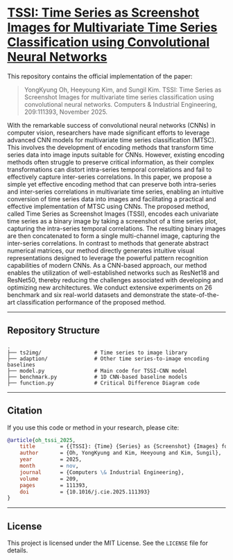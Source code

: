 # [TSSI: Time Series as Screenshot Images for Multivariate Time Series Classification using Convolutional Neural Networks](https://www.sciencedirect.com/science/article/pii/S036083522500539X)

This repository contains the official implementation of the paper:
> YongKyung Oh, Heeyoung Kim, and Sungil Kim. TSSI: Time Series as Screenshot Images for multivariate time series classification using convolutional neural networks. Computers & Industrial Engineering, 209:111393, November 2025.

With the remarkable success of convolutional neural networks (CNNs) in computer vision, researchers have made significant efforts to leverage advanced CNN models for multivariate time series classification (MTSC). This involves the development of encoding methods that transform time series data into image inputs suitable for CNNs. However, existing encoding methods often struggle to preserve critical information, as their complex transformations can distort intra-series temporal correlations and fail to effectively capture inter-series correlations. In this paper, we propose a simple yet effective encoding method that can preserve both intra-series and inter-series correlations in multivariate time series, enabling an intuitive conversion of time series data into images and facilitating a practical and effective implementation of MTSC using CNNs. The proposed method, called Time Series as Screenshot Images (TSSI), encodes each univariate time series as a binary image by taking a screenshot of a time series plot, capturing the intra-series temporal correlations. The resulting binary images are then concatenated to form a single multi-channel image, capturing the inter-series correlations. In contrast to methods that generate abstract numerical matrices, our method directly generates intuitive visual representations designed to leverage the powerful pattern recognition capabilities of modern CNNs. As a CNN-based approach, our method enables the utilization of well-established networks such as ResNet18 and ResNet50, thereby reducing the challenges associated with developing and optimizing new architectures. We conduct extensive experiments on 26 benchmark and six real-world datasets and demonstrate the state-of-the-art classification performance of the proposed method. 

---

## Repository Structure

```
.
├── ts2img/                 # Time series to image library
├── adaption/               # Other time series-to-image encoding baselines
├── model.py                # Main code for TSSI-CNN model
├── benchmark.py            # 1D CNN-based baseline models
├── function.py             # Critical Difference Diagram code
```

---

## Citation

If you use this code or method in your research, please cite:

```bibtex
@article{oh_tssi_2025,
	title        = {{TSSI}: {Time} {Series} as {Screenshot} {Images} for multivariate time series classification using convolutional neural networks},
	author       = {Oh, YongKyung and Kim, Heeyoung and Kim, Sungil},
	year         = 2025,
	month        = nov,
	journal      = {Computers \& Industrial Engineering},
	volume       = 209,
	pages        = 111393,
	doi          = {10.1016/j.cie.2025.111393}
}
```

---

## License

This project is licensed under the MIT License. See the `LICENSE` file for details.
